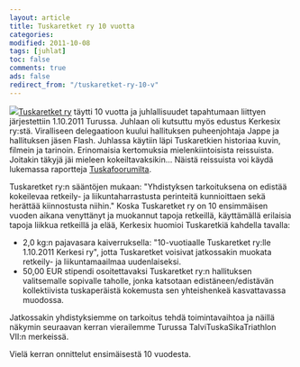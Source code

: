```yaml
--- 
layout: article 
title: Tuskaretket ry 10 vuotta 
categories: 
modified: 2011-10-08 
tags: [juhlat]
toc: false 
comments: true 
ads: false 
redirect_from: "/tuskaretket-ry-10-v" 
--- 
```


[![](/Media/Default/BlogPost/blog/tuskaretket-ry-10-vuotta-v/1.JPG)Tuskaretket
ry](http://www.tuskaretket.fi/) täytti 10 vuotta ja juhlallisuudet
tapahtumaan liittyen järjestettiin 1.10.2011 Turussa. Juhlaan oli
kutsuttu myös edustus Kerkesix ry:stä. Viralliseen delegaatioon kuului
hallituksen puheenjohtaja Jappe ja hallituksen jäsen Flash. Juhlassa
käytiin läpi Tuskaretkien historiaa kuvin, filmein ja tarinoin.
Erinomaisia kertomuksia mielenkiintoisista reissuista. Joitakin täkyjä
jäi mieleen kokeiltavaksikin... Näistä reissuista voi käydä lukemassa
raportteja [Tuskafoorumilta](http://www.tuskaretket.fi/tuskafoorumi/).

Tuskaretket ry:n sääntöjen mukaan: "Yhdistyksen tarkoituksena on edistää
kokeilevaa retkeily- ja liikuntaharrastusta perinteitä kunnioittaen sekä
herättää kiinnostusta niihin." Koska Tuskaretket ry on 10 ensimmäisen
vuoden aikana venyttänyt ja muokannut tapoja retkeillä, käyttämällä
erilaisia tapoja liikkua retkeillä ja elää, Kerkesix huomioi Tuskaretkiä
kahdella tavalla:

-   2,0 kg:n pajavasara kaiverruksella: "10-vuotiaalle Tuskaretket
    ry:lle 1.10.2011 Kerkesi ry", jotta Tuskaretket voisivat jatkossakin
    muokata retkeily- ja liikuntamaailmaa uudenlaiseksi.
-   50,00 EUR stipendi osoitettavaksi Tuskaretket ry:n hallituksen
    valitsemalle sopivalle taholle, jonka katsotaan edistäneen/edistävän
    kollektiivista tuskaperäistä kokemusta sen yhteishenkeä
    kasvattavassa muodossa.

Jatkossakin yhdistyksiemme on tarkoitus tehdä toimintavaihtoa ja näillä
näkymin seuraavan kerran vierailemme Turussa TalviTuskaSikaTriathlon
VII:n merkeissä.

Vielä kerran onnittelut ensimäisestä 10 vuodesta.

